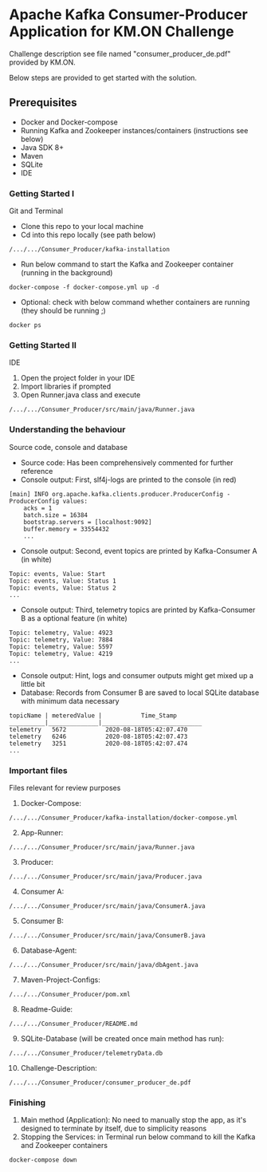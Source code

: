 # Apache Kafka Consumer-Producer Application for KM.ON Challenge

Challenge description see file named "consumer_producer_de.pdf" provided by KM.ON.

Below steps are provided to get started with the solution. 

## Prerequisites

- Docker and Docker-compose
- Running Kafka and Zookeeper instances/containers (instructions see below)
- Java SDK 8+
- Maven
- SQLite
- IDE

### Getting Started I

Git and Terminal


- Clone this repo to your local machine
- Cd into this repo locally (see path below)
```
/.../.../Consumer_Producer/kafka-installation
```
- Run below command to start the Kafka and Zookeeper container (running in the background)
```
docker-compose -f docker-compose.yml up -d
```
- Optional: check with below command whether containers are running (they should be running ;) 
```
docker ps
```

### Getting Started II

IDE

1. Open the project folder in your IDE
2. Import libraries if prompted
3. Open Runner.java class and execute 
```
/.../.../Consumer_Producer/src/main/java/Runner.java
```


### Understanding the behaviour

Source code, console and database

- Source code: Has been comprehensively commented for further reference
- Console output: First, slf4j-logs are printed to the console (in red)
```
[main] INFO org.apache.kafka.clients.producer.ProducerConfig - ProducerConfig values: 
	acks = 1
	batch.size = 16384
	bootstrap.servers = [localhost:9092]
	buffer.memory = 33554432
	...
```
- Console output: Second, event topics are printed by Kafka-Consumer A (in white)

```
Topic: events, Value: Start
Topic: events, Value: Status 1
Topic: events, Value: Status 2
...
```
- Console output: Third, telemetry topics are printed by Kafka-Consumer B as a optional feature (in white)
```
Topic: telemetry, Value: 4923
Topic: telemetry, Value: 7884
Topic: telemetry, Value: 5597
Topic: telemetry, Value: 4219
...
```
- Console output: Hint, logs and consumer outputs might get mixed up a little bit
- Database: Records from Consumer B are saved to local SQLite database with minimum data necessary
```
topicName | meteredValue |           Time_Stamp
__________|______________|____________________________
telemetry	5672	       2020-08-18T05:42:07.470
telemetry	6246	       2020-08-18T05:42:07.473
telemetry	3251	       2020-08-18T05:42:07.474 
...
```

### Important files

Files relevant for review purposes

1. Docker-Compose: 
```
/.../.../Consumer_Producer/kafka-installation/docker-compose.yml
```
2. App-Runner: 
```
/.../.../Consumer_Producer/src/main/java/Runner.java
```
3. Producer: 
```
/.../.../Consumer_Producer/src/main/java/Producer.java
```
4. Consumer A: 
```
/.../.../Consumer_Producer/src/main/java/ConsumerA.java
```
5. Consumer B:
 ```
 /.../.../Consumer_Producer/src/main/java/ConsumerB.java
 ```
6. Database-Agent: 
```
/.../.../Consumer_Producer/src/main/java/dbAgent.java
```
7. Maven-Project-Configs: 
```
/.../.../Consumer_Producer/pom.xml
``` 
8. Readme-Guide: 
```
/.../.../Consumer_Producer/README.md
```
9. SQLite-Database (will be created once main method has run): 
```
/.../.../Consumer_Producer/telemetryData.db 
```
10. Challenge-Description: 
```
/.../.../Consumer_Producer/consumer_producer_de.pdf
```

### Finishing

1. Main method (Application): No need to manually stop the app, as it's designed to terminate by itself, due to simplicity reasons
2. Stopping the Services: in Terminal run below command to kill the Kafka and Zookeeper containers
```
docker-compose down
```
